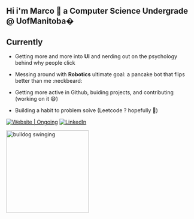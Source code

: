 ## Hi i'm Marco 👋 a Computer Science Undergrade @ UofManitoba�

## Currently 
- Getting more and more into **UI** and nerding out on the psychology behind why people click
- Messing around with **Robotics** ultimate goal: a pancake bot that flips better than me :neckbeard:

- Getting more active in Github, buiding projects, and contributing (working on it 😄)
- Building a habit to problem solve (Leetcode ? hopefully 🤔)

[![Website | Ongoing](https://img.shields.io/badge/Website%20%7C%20Ongoing-visit-ffaa00?style=for-the-badge&logo=google-chrome&logoColor=white)](https://cmarcoa.github.io/My_Portfolio/)
[![LinkedIn](https://img.shields.io/badge/LinkedIn-Connect-0A66C2?style=for-the-badge&logo=linkedin&logoColor=white)](https://www.linkedin.com/in/claudius-marco-andrew/)

<img src="https://media1.tenor.com/m/b4ulnyh3l7QAAAAd/dog.gif" alt="bulldog swinging" width="220">




<!--
**CMarcoA/CMarcoA** is a ✨ _special_ ✨ repository because its `README.md` (this file) appears on your GitHub profile.

Here are some ideas to get you started:

- 🔭 I’m currently working on ...
- 🌱 I’m currently learning ...
- 👯 I’m looking to collaborate on ...
- 🤔 I’m looking for help with ...
- 💬 Ask me about ...
- 📫 How to reach me: ...
- 😄 Pronouns: ...
- ⚡ Fun fact: ...
-->
